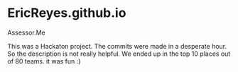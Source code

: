 # EricReyes.github.io
Assessor.Me

This was a Hackaton project.
The commits were made in a desperate hour. So the description is not really helpful.
We ended up in the top 10 places  out of 80 teams. 
it was fun :)
